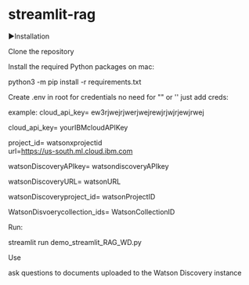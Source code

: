 # streamlit-rag

▶️Installation

Clone the repository

Install the required Python packages on mac:

python3 -m pip install -r requirements.txt  

Create .env in root for credentials no need for "" or '' just add creds: <div style="page-break-after: always;"></div>
example: cloud_api_key= ew3rjwejrjwerjwejrewjrjwjrjewjrwej <div style="page-break-after: always;"></div>

cloud_api_key= yourIBMcloudAPIKey <div style="page-break-after: always;"></div>
project_id= watsonxprojectid  <div style="page-break-after: always;"></div>
url=https://us-south.ml.cloud.ibm.com

watsonDiscoveryAPIkey= watsondiscoveryAPIkey  <div style="page-break-after: always;"></div>
watsonDiscoveryURL= watsonURL  <div style="page-break-after: always;"></div>

watsonDiscoveryproject_id= watsonProjectID  <div style="page-break-after: always;"></div>
WatsonDisvoerycollection_ids= WatsonCollectionID  <div style="page-break-after: always;"></div>

Run:

streamlit run demo_streamlit_RAG_WD.py

Use

ask questions to documents uploaded to the Watson Discovery instance
